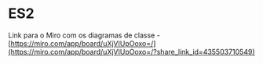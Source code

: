 # ES2

Link para o Miro com os diagramas de classe - [https://miro.com/app/board/uXjVIUpOoxo=/](https://miro.com/app/board/uXjVIUpOoxo=/?share_link_id=435503710549)
